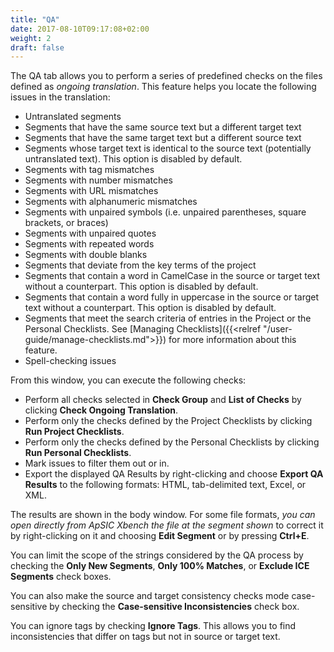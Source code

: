 ```yaml
---
title: "QA"
date: 2017-08-10T09:17:08+02:00
weight: 2
draft: false
---
```


The QA tab allows you to perform a series of predefined checks on the files
defined as *ongoing translation*. This feature helps you locate the following
issues in the translation:

* Untranslated segments
* Segments that have the same source text but a different target text
* Segments that have the same target text but a different source text
* Segments whose target text is identical to the source text (potentially
  untranslated text). This option is disabled by default.
* Segments with tag mismatches
* Segments with number mismatches
* Segments with URL mismatches
* Segments with alphanumeric mismatches
* Segments with unpaired symbols (i.e. unpaired parentheses, square brackets,
  or braces)
* Segments with unpaired quotes
* Segments with repeated words
* Segments with double blanks
* Segments that deviate from the key terms of the project
* Segments that contain a word in CamelCase in the source or target text
  without a counterpart. This option is disabled by default.
* Segments that contain a word fully in uppercase in the source or target text
  without a counterpart. This option is disabled by default.
* Segments that meet the search criteria of entries in the Project or the
  Personal Checklists. See 
  [Managing Checklists]({{<relref "/user-guide/manage-checklists.md">}}) for
  more information about this feature.
* Spell-checking issues

From this window, you can execute the following checks:

* Perform all checks selected in **Check Group** and **List of Checks** by
  clicking **Check Ongoing Translation**.
* Perform only the checks defined by the Project Checklists by clicking
  **Run Project Checklists**.
* Perform only the checks defined by the Personal Checklists by clicking
  **Run Personal Checklists**.
* Mark issues to filter them out or in.
* Export the displayed QA Results by right-clicking and choose
  **Export QA Results** to the following formats: HTML, tab-delimited text,
  Excel, or XML.

The results are shown in the body window. For some file formats, *you can open
directly from ApSIC Xbench the file at the segment shown* to correct it by
right-clicking on it and choosing **Edit Segment** or by pressing **Ctrl+E**.

You can limit the scope of the strings considered by the QA process by checking
the **Only New Segments**, **Only 100% Matches**, or **Exclude ICE Segments**
check boxes. 

You can also make the source and target consistency checks mode case-sensitive
by checking the **Case-sensitive Inconsistencies** check box.

You can ignore tags by checking **Ignore Tags**. This allows you to find
inconsistencies that differ on tags but not in source or target text.
